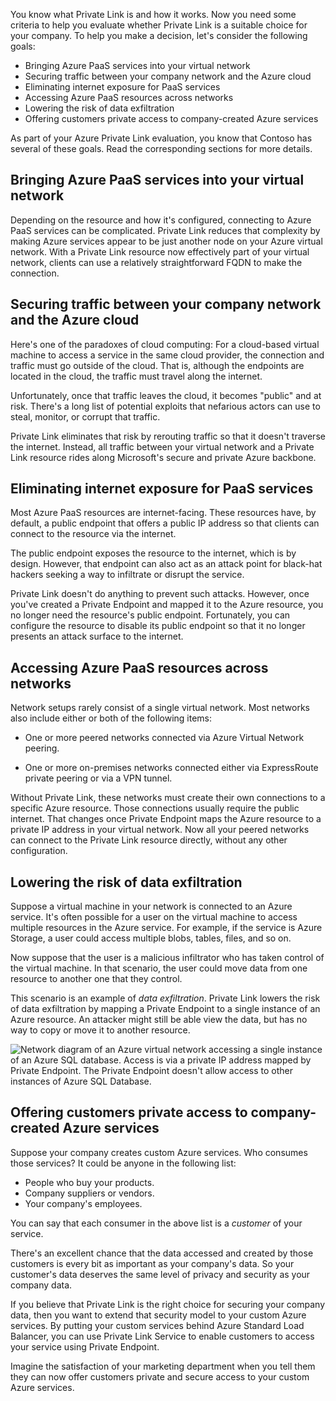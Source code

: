 
You know what Private Link is and how it works. Now you need some criteria to help you evaluate whether Private Link is a suitable choice for your company. To help you make a decision, let's consider the following goals:

- Bringing Azure PaaS services into your virtual network
- Securing traffic between your company network and the Azure cloud
- Eliminating internet exposure for PaaS services
- Accessing Azure PaaS resources across networks
- Lowering the risk of data exfiltration
- Offering customers private access to company-created Azure services

As part of your Azure Private Link evaluation, you know that Contoso has several of these goals. Read the corresponding sections for more details.

## Bringing Azure PaaS services into your virtual network

Depending on the resource and how it's configured, connecting to Azure PaaS services can be complicated. Private Link reduces that complexity by making Azure services appear to be just another node on your Azure virtual network. With a Private Link resource now effectively part of your virtual network, clients can use a relatively straightforward FQDN to make the connection.

## Securing traffic between your company network and the Azure cloud

Here's one of the paradoxes of cloud computing: For a cloud-based virtual machine to access a service in the same cloud provider, the connection and traffic must go outside of the cloud. That is, although the endpoints are located in the cloud, the traffic must travel along the internet.

Unfortunately, once that traffic leaves the cloud, it becomes "public" and at risk. There's a long list of potential exploits that nefarious actors can use to steal, monitor, or corrupt that traffic.

Private Link eliminates that risk by rerouting traffic so that it doesn't traverse the internet. Instead, all traffic between your virtual network and a Private Link resource rides along Microsoft's secure and private Azure backbone.

## Eliminating internet exposure for PaaS services

Most Azure PaaS resources are internet-facing. These resources have, by default, a public endpoint that offers a public IP address so that clients can connect to the resource via the internet.

The public endpoint exposes the resource to the internet, which is by design. However, that endpoint can also act as an attack point for black-hat hackers seeking a way to infiltrate or disrupt the service.

Private Link doesn't do anything to prevent such attacks. However, once you've created a Private Endpoint and mapped it to the Azure resource, you no longer need the resource's public endpoint. Fortunately, you can configure the resource to disable its public endpoint so that it no longer presents an attack surface to the internet.

## Accessing Azure PaaS resources across networks

Network setups rarely consist of a single virtual network. Most networks also include either or both of the following items:

- One or more peered networks connected via Azure Virtual Network peering.
    
- One or more on-premises networks connected either via ExpressRoute private peering or via a VPN tunnel.
    

Without Private Link, these networks must create their own connections to a specific Azure resource. Those connections usually require the public internet. That changes once Private Endpoint maps the Azure resource to a private IP address in your virtual network. Now all your peered networks can connect to the Private Link resource directly, without any other configuration.

## Lowering the risk of data exfiltration

Suppose a virtual machine in your network is connected to an Azure service. It's often possible for a user on the virtual machine to access multiple resources in the Azure service. For example, if the service is Azure Storage, a user could access multiple blobs, tables, files, and so on.

Now suppose that the user is a malicious infiltrator who has taken control of the virtual machine. In that scenario, the user could move data from one resource to another one that they control.

This scenario is an example of _data exfiltration_. Private Link lowers the risk of data exfiltration by mapping a Private Endpoint to a single instance of an Azure resource. An attacker might still be able view the data, but has no way to copy or move it to another resource.

![Network diagram of an Azure virtual network accessing a single instance of an Azure SQL database. Access is via a private IP address mapped by Private Endpoint. The Private Endpoint doesn't allow access to other instances of Azure SQL Database.](https://learn.microsoft.com/en-us/training/azure-networking/introduction-azure-private-link/media/4-using-private-link.png)

## Offering customers private access to company-created Azure services

Suppose your company creates custom Azure services. Who consumes those services? It could be anyone in the following list:

- People who buy your products.
- Company suppliers or vendors.
- Your company's employees.

You can say that each consumer in the above list is a _customer_ of your service.

There's an excellent chance that the data accessed and created by those customers is every bit as important as your company's data. So your customer's data deserves the same level of privacy and security as your company data.

If you believe that Private Link is the right choice for securing your company data, then you want to extend that security model to your custom Azure services. By putting your custom services behind Azure Standard Load Balancer, you can use Private Link Service to enable customers to access your service using Private Endpoint.

Imagine the satisfaction of your marketing department when you tell them they can now offer customers private and secure access to your custom Azure services.